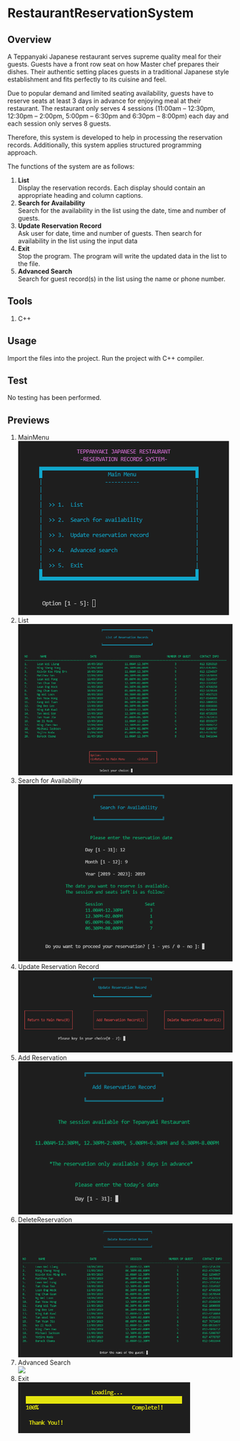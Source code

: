 # RestaurantReservationSystem

## Overview
<p>A Teppanyaki Japanese restaurant serves supreme quality meal for their guests. Guests have a front row seat on how Master chef prepares their dishes. Their authentic setting places guests in a traditional Japanese style establishment and fits perfectly to its cuisine and feel.</p>
<p>Due to popular demand and limited seating availability, guests have to reserve seats at least 3 days in advance for enjoying meal at their restaurant. The restaurant only serves 4 sessions (11:00am – 12:30pm, 12:30pm – 2:00pm, 5:00pm – 6:30pm and 6:30pm – 8:00pm) each day and each session only serves 8 guests.</p>
<p>Therefore, this system is developed to help in processing the reservation records. Additionally, this system applies structured programming approach.</p>
<p>The functions of the system are as follows:</p>

1. **List** <br> Display the reservation records. Each display should contain an appropriate heading and column captions.
2. **Search for Availability** <br> Search for the availability in the list using the date, time and number of guests.
3. **Update Reservation Record** <br> Ask user for date, time and number of guests. Then search for availability in the list using the input data
4. **Exit** <br> Stop the program. The program will write the updated data in the list to the file.
5. **Advanced Search** <br> Search for guest record(s) in the list using the name or phone number.

## Tools
1. C++

## Usage
Import the files into the project.
Run the project with C++ compiler.

## Test
No testing has been performed.

## Previews
1. MainMenu <br> <img src="previews/MainMenu.png">
2. List <br> <img src="previews/List.png">
3. Search for Availability <br> <img src="previews/SearchForAvailability.png">
4. Update Reservation Record <br> <img src="previews/UpdateReservation.png">
5. Add Reservation <br> <img src="previews/AddReservation.png">
6. DeleteReservation <br> <img src="previews/DeleteReservation.png">
7. Advanced Search <br> <img src="previews/Advanced Search.png">
8. Exit <br> <img src="previews/Exit.png">
